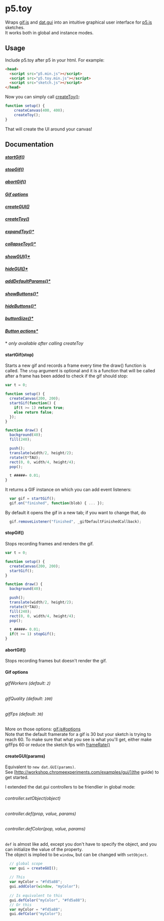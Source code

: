 # p5.toy
Wraps [gif.js](https://github.com/jnordberg/gif.js) and [dat.gui](https://github.com/dataarts/dat.gui) into an intuitive graphical user interface for [p5.js](http://p5js.org/) sketches.  
It works both in global and instance modes.

## Usage
Include p5.toy after p5 in your html. For example:
```html
<head>
  <script src="p5.min.js"></script>
  <script src="p5.toy.min.js"></script>
  <script src="sketch.js"></script>
</head>
  ```
Now you can simply call [createToy()](#createtoyparent):
```javascript
function setup() {
	createCanvas(400, 400);
	createToy();
}
```
That will create the UI around your canvas!

## Documentation

##### [startGif()](#startgifstop)
##### [stopGif()](#stopgif)
##### [abortGif()](#abortgif)
##### [Gif options](#gif-options)  
##### [createGUI()](#createguiparams)  
##### [createToy()](#createtoyparent)
##### [expandToy()*](#expandtoy)
##### [collapseToy()*](#collapsetoy)
##### [showGUI()*](#showgui)
##### [hideGUI()*](#hidegui)
##### [addDefaultParams()*](#adddefaultparams)
##### [showButtons()*](#showbuttons)
##### [hideButtons()*](#hidebuttons)
##### [buttonSize()*](#buttonsizevalue)
##### [Button actions*](#button-actions)

\* _only available after calling createToy_


#### startGif(stop)
Starts a new gif and records a frame every time the draw() function is called. The `stop` argument is optional and it is a function that will be called after a frame has been added to check if the gif should stop:
```javascript
var t = 0;

function setup() {
  createCanvas(200, 200);
  startGif(function() {
    if(t >= 1) return true;
    else return false;
  });
}

function draw() {
  background(40);
  fill(240);

  push();
  translate(width/2, height/2);
  rotate(t*TAU);
  rect(0, 0, width/4, height/4);
  pop();

  t #####= 0.01;
}
```
It returns a GIF instance on which you can add event listeners:
```javascript
  var gif = startGif();
  gif.on("finished", function(blob) { ... });
```
By default it opens the gif in a new tab; if you want to change that, do
```javascript
  gif.removeListener("finished", _gifDefaultFinishedCallback);
```
#### stopGif()
Stops recording frames and renders the gif.
```javascript
var t = 0;

function setup() {
  createCanvas(200, 200);
  startGif();
}

function draw() {
  background(40);

  push();
  translate(width/2, height/2);
  rotate(t*TAU);
  fill(240);
  rect(0, 0, width/4, height/4);
  pop();

  t #####= 0.01;
  if(t >= 1) stopGif();
}
```
#### abortGif()
Stops recording frames but doesn't render the gif.
#### Gif options
###### gifWorkers (default: `2`)
###### gifQuality (default: `100`)
###### gifFps     (default: `30`)
More on those options: [gif.js#options](https://github.com/jnordberg/gif.js#options)  
Note that the default framerate for a gif is 30 but your sketch is trying to reach 60. To make sure that what you see is what you'll get, either make gifFps 60 or reduce the sketch fps with [frameRate()](http://p5js.org/reference/#/p5/frameRate)  
#### createGUI(params)
Equivalent to `new dat.GUI(params)`.  
See [http://workshop.chromeexperiments.com/examples/gui/](the guide) to get started.

I extended the dat.gui controllers to be friendlier in global mode:
###### controller.setObject(object)
###### controller.def(prop, value, params)
###### controller.defColor(pop, value, params)
`def` is almost like add, except you don't have to specify the object, and you can initialize the value of the property.  
The object is implied to be `window`, but can be changed with `setObject`.
```javascript
  // global scope
  var gui = createGUI();
  
  // This
  var myColor = "#fd5a88";
  gui.addColor(window, "myColor");
  
  // Is equivalent to this
  gui.defColor("myColor", "#fd5a88");
  // Or this
  var myColor = "#fd5a88";
  gui.defColor("myColor");
```













